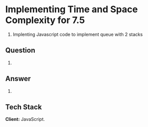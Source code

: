 
# Implementing Time and Space Complexity for 7.5
1. Implenting Javascript code to implement queue with 2 stacks

## Question
1. 

## Answer 
1. 

## Tech Stack

**Client:** JavaScript.



